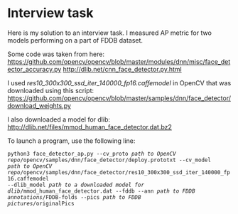 # Interview task
Here is my solution to an interview task. I measured AP metric for two models performing on a part of FDDB dataset.

Some code was taken from here: 
https://github.com/opencv/opencv/blob/master/modules/dnn/misc/face_detector_accuracy.py
http://dlib.net/cnn_face_detector.py.html

I used <i>res10_300x300_ssd_iter_140000_fp16.caffemodel</i> in OpenCV that was downloaded using this script: https://github.com/opencv/opencv/blob/master/samples/dnn/face_detector/download_weights.py

I also downloaded a model for dlib: http://dlib.net/files/mmod_human_face_detector.dat.bz2

To launch a program, use the following line:

<code>python3 face_detector_ap.py --cv_proto *path to OpenCV repo*/opencv/samples/dnn/face_detector/deploy.prototxt --cv_model *path to OpenCV repo*/opencv/samples/dnn/face_detector/res10_300x300_ssd_iter_140000_fp16.caffemodel --dlib_model *path to a downloaded model for dlib*/mmod_human_face_detector.dat --fddb --ann *path to FDDB annotations*/FDDB-folds --pics *path to FDDB pictures*/originalPics</code>
